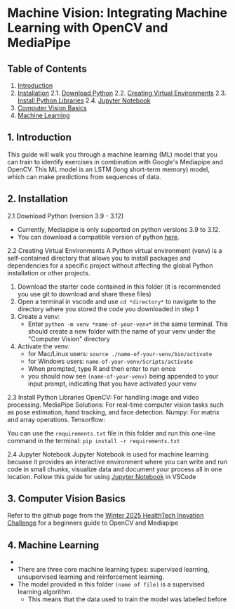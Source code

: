 # Machine Vision: Integrating Machine Learning with OpenCV and MediaPipe
## Table of Contents
1. [Introduction](1.)
2. [Installation](2.)
   2.1. [Download Python](2.1)
   2.2. [Creating Virtual Environments](2.2)
   2.3. [Install Python Libraries](2.3)
   2.4. [Jupyter Notebook](2.4)
3. [Computer Vision Basics](3.)
4. [Machine Learning](4.)

## 1. Introduction
This guide will walk you through a machine learning (ML) model that you can train to identify exercises in combination with Google's Mediapipe and OpenCV. This ML model is an LSTM (long short-term memory) model, which can make predictions from sequences of data. 

## 2. Installation
2.1 Download Python (version 3.9 - 3.12)
* Currently, Mediapipe is only supported on python versions 3.9 to 3.12.
* You can download a compatible version of python [here](https://www.python.org/downloads/).

2.2 Creating Virtual Environments
A Python virtual environment (venv) is a self-contained directory that allows you to install packages and dependencies for a specific project without affecting the global Python installation or other projects.
1. Download the starter code contained in this folder (it is recommended you use git to download and share these files)
2. Open a terminal in vscode and use `cd *directory*` to navigate to the directory where you stored the code you downloaded in step 1
3. Create a venv:
   * Enter `python -m venv *name-of-your-venv*` in the same terminal. This should create a new folder with the name of your venv under the "Computer Vision" directory
4. Activate the venv:
   * for Mac/Linux users: `source ./name-of-your-venv/bin/activate`
   * for Windows users: `name-of-your-venv/Scripts/activate`
   * When prompted, type R and then enter to run once
   * you should now see `(name-of-your-venv)` being appended to your input prompt, indicating that you have activated your venv

2.3 Install Python Libraries
OpenCV: For handling image and video processing.
MediaPipe Solutions: For real-time computer vision tasks such as pose estimation, hand tracking, and face detection.
Numpy: For matrix and array operations.
Tensorflow:

You can use the `requirements.txt` file in this folder and run this one-line command in the terminal: `pip install -r requirements.txt`

2.4 Jupyter Notebook
Jupyter Notebook is used for machine learning becuase it provides an interactive environment where you can write and run code in small chunks, visualize data and document your process all in one location.
Follow this guide for using [Jupyter Notebook](https://code.visualstudio.com/docs/datascience/jupyter-notebooks) in VSCode


## 3. Computer Vision Basics
Refer to the github page from the [Winter 2025 HealthTech Inovation Challenge](https://github.com/IdeasClinicUWaterloo/W25_HealthTech_Innovation_Challenge_Guides/blob/4b4f367f191157d8503dc93de521de78b7b8d533/Computer_Vision/GUIDE.md) for a beginners guide to OpenCV and Mediapipe

## 4. Machine Learning
*
* There are three core machine learning types: supervised learning, unsupervised learning and reinforcement learning.
* The model provided in this folder `(name of file)` is a supervised learning algorithm.
    * This means that the data used to train the model was labelled before 
